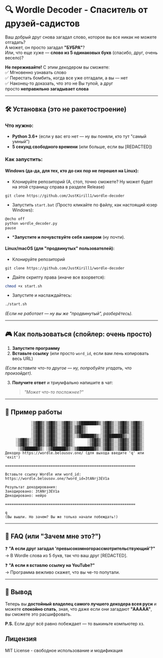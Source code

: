 # 🔍 Wordle Decoder - Спаситель от друзей-садистов

Ваш добрый друг снова загадал слово, которое вы все никак не можете отгадать?  
А может, он просто загадал **"БУБРА"**?  
Или, что еще хуже — **слово из 5 одинаковых букв** (спасибо, друг, очень весело)?

**Не переживайте!** С этим декодером вы сможете:  
✅ Мгновенно узнавать слово  
✅ Перестать бомбить, когда все уже отгадали, а вы — нет  
✅ Наконец-то доказать, что это не Вы тупой, а друг просто **неправильно загадывает слова**

---

## 🛠 Установка (это не ракетостроение)

### Что нужно:

- **Python 3.6+** (если у вас его нет — ну вы поняли, кто тут "самый умный")
- **5 секунд свободного времени** (или больше, если вы \[REDACTED\])

### Как запустить:

#### **Windows** (да-да, для тех, кто до сих пор не перешел на Linux):

* Клонируйте репозиторий (А, стоп, точно сможете? Ну может будет на этой страницу справа в разделе Release)
```
git clone https://github.com/JustKirill1/wordle-decoder
```
* Запустить `start.bat` (Просто кликайте по файлу, как настоящий юзер Windows):
```bash
@echo off
python wordle_decoder.py
pause
```
* ***Запустите и почувствуйте себя хакером** (ну почти).
#### **Linux/macOS** (для "продвинутых" пользователей):

* Клонируйте репозиторий
```
git clone https://github.com/JustKirill1/wordle-decoder
```
* Дайте скрипту права (иначе все взорвется):
```bash
chmod +x start.sh
```
* Запустите и наслаждайтесь:
```bash
./start.sh
```
_(Если не работает — ну вы же "продвинутый", разберётесь)._

---
## 🎮 Как пользоваться (спойлер: очень просто)

1. **Запустите программу**
2. **Вставьте ссылку** (или просто `word_id`, если вам лень копировать весь URL)  


_(Если вставите что-то другое — ну, попробуйте угадать, что произойдет)._

3. **Получите ответ** и триумфально напишите в чат:
    
    > _"Может что-то посложнее?"_
    

---

## 🔮 Пример работы

```
            ░▒▓█▓▒░▒▓█▓▒░░▒▓█▓▒░░▒▓███████▓▒░▒▓█▓▒░░▒▓█▓▒░▒▓█▓▒░ 
            ░▒▓█▓▒░▒▓█▓▒░░▒▓█▓▒░▒▓█▓▒░      ░▒▓█▓▒░░▒▓█▓▒░▒▓█▓▒░ 
            ░▒▓█▓▒░▒▓█▓▒░░▒▓█▓▒░▒▓█▓▒░      ░▒▓█▓▒░░▒▓█▓▒░▒▓█▓▒░ 
            ░▒▓█▓▒░▒▓█▓▒░░▒▓█▓▒░░▒▓██████▓▒░░▒▓███████▓▒░░▒▓█▓▒░ 
     ░▒▓█▓▒░░▒▓█▓▒░▒▓█▓▒░░▒▓█▓▒░      ░▒▓█▓▒░▒▓█▓▒░░▒▓█▓▒░▒▓█▓▒░ 
     ░▒▓█▓▒░░▒▓█▓▒░▒▓█▓▒░░▒▓█▓▒░      ░▒▓█▓▒░▒▓█▓▒░░▒▓█▓▒░▒▓█▓▒░ 
      ░▒▓██████▓▒░ ░▒▓██████▓▒░░▒▓███████▓▒░░▒▓█▓▒░░▒▓█▓▒░▒▓█▓▒░ 
Декодер https://wordle.belousov.one/ (для выхода введите 'q' или 'exit')                                          
    
============================================================

Вставьте ссылку Wordle или word_id:
https://wordle.belousov.one/?word_id=3tANrj3EV1a

Результат декодирования:
Закодировано: 3tANrj3EV1a
Декодировано: нейро

============================================================

q
(Вы вышли. Но зачем? Вы же только начали побеждать!)
```
---

## 🤔 FAQ (или "Зачем мне это?")

❓ **"А если друг загадал 'превысокомногорассмотрительствующий'?"**  
→ В Wordle слова из 5 букв, так что ваш друг \[REDACTED\].

❓ **"А если я вставлю ссылку на YouTube?"**  
→ Программа вежливо скажет, что вы че-то попутали.

---

## 🎉 Вывод

Теперь вы **достойный владелец самого лучшего декодера всея руси** и можете **спокойно спать**, зная, что даже если они загадают **"ААААА"**, вы сможете это расшифровать.

**P.S.** Если друг всё равно побеждает — то выкиньте компьютер хз.

## Лицензия

MIT License - свободное использование и модификация